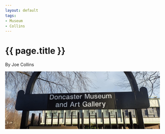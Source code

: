 ```yaml
---
layout: default
tags:
- Museum
- Collins
---
```

# {{ page.title }}

By Joe Collins

![Doncaster Museum](/img/DoncasterMuseum.jpg)

